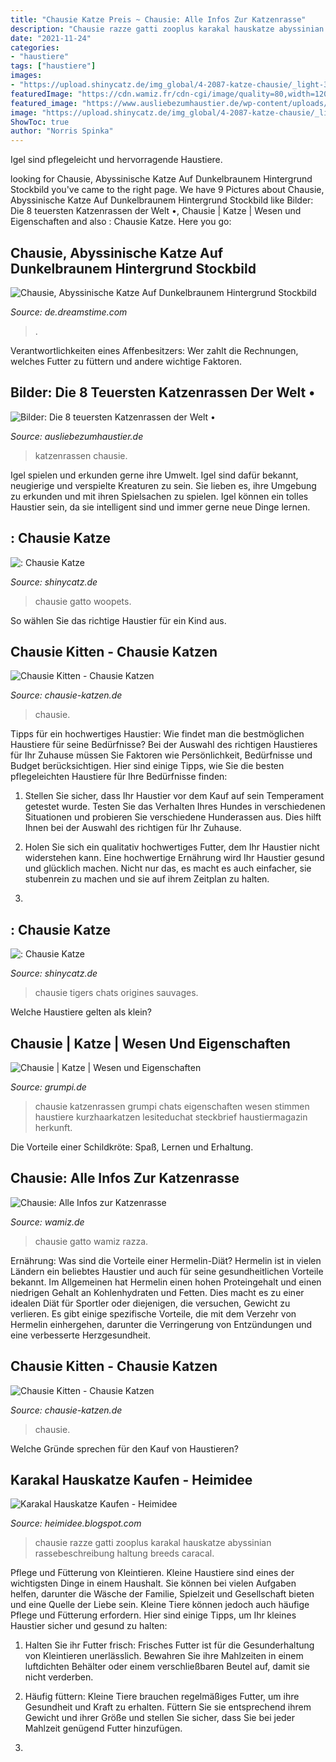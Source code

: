 ```yaml
---
title: "Chausie Katze Preis ~ Chausie: Alle Infos Zur Katzenrasse"
description: "Chausie razze gatti zooplus karakal hauskatze abyssinian rassebeschreibung haltung breeds caracal"
date: "2021-11-24"
categories:
- "haustiere"
tags: ["haustiere"]
images:
- "https://upload.shinycatz.de/img_global/4-2087-katze-chausie/_light-373012--.jpg"
featuredImage: "https://cdn.wamiz.fr/cdn-cgi/image/quality=80,width=1200,height=675,fit=cover/https://cdn.wamiz.fr/animal/breed/cat/adult/5cd02cbaddf6e393330541.jpg"
featured_image: "https://www.ausliebezumhaustier.de/wp-content/uploads/2021/03/chausie-katze.jpg"
image: "https://upload.shinycatz.de/img_global/4-2087-katze-chausie/_light-373012--.jpg"
ShowToc: true
author: "Norris Spinka"
---
```



Igel sind pflegeleicht und hervorragende Haustiere.

	

		
looking for Chausie, Abyssinische Katze Auf Dunkelbraunem Hintergrund Stockbild you've came to the right page. We have 9 Pictures about Chausie, Abyssinische Katze Auf Dunkelbraunem Hintergrund Stockbild like Bilder: Die 8 teuersten Katzenrassen der Welt •, Chausie | Katze | Wesen und Eigenschaften and also : Chausie Katze. Here you go:
		
    
## Chausie, Abyssinische Katze Auf Dunkelbraunem Hintergrund Stockbild

<img loading=lazy src="https://thumbs.dreamstime.com/b/chausie-abyssinische-katze-auf-dunkelbraunem-hintergrund-98464441.jpg" onerror="this.onerror=null;this.src='https://tse3.mm.bing.net/th?id=OIP.m8c4ezi1iTuV---CgoNGwAHaE7&amp;pid=15.1';" alt="Chausie, Abyssinische Katze Auf Dunkelbraunem Hintergrund Stockbild">

_Source: de.dreamstime.com_

>. 

	

Verantwortlichkeiten eines Affenbesitzers: Wer zahlt die Rechnungen, welches Futter zu füttern und andere wichtige Faktoren.

    
## Bilder: Die 8 Teuersten Katzenrassen Der Welt •

<img loading=lazy src="https://www.ausliebezumhaustier.de/wp-content/uploads/2021/03/chausie-katze.jpg" onerror="this.onerror=null;this.src='https://tse3.mm.bing.net/th?id=OIP.YkyKBAAuYvc5f93-IKE9vwHaD3&amp;pid=15.1';" alt="Bilder: Die 8 teuersten Katzenrassen der Welt •">

_Source: ausliebezumhaustier.de_

>katzenrassen chausie. 

	

Igel spielen und erkunden gerne ihre Umwelt.
Igel sind dafür bekannt, neugierige und verspielte Kreaturen zu sein. Sie lieben es, ihre Umgebung zu erkunden und mit ihren Spielsachen zu spielen. Igel können ein tolles Haustier sein, da sie intelligent sind und immer gerne neue Dinge lernen.

    
## : Chausie Katze

<img loading=lazy src="https://upload.shinycatz.de/img_global/4-2087-katze-chausie/_light-373006--.jpg" onerror="this.onerror=null;this.src='https://tse1.mm.bing.net/th?id=OIP.CTVbTWUbhCzujxXDt1xH7wAAAA&amp;pid=15.1';" alt=": Chausie Katze">

_Source: shinycatz.de_

>chausie gatto woopets. 

	

So wählen Sie das richtige Haustier für ein Kind aus.

    
## Chausie Kitten - Chausie Katzen

<img loading=lazy src="https://www.chausie-katzen.de/wp-content/uploads/2021/05/W1A6566print-2048x1365.jpg" onerror="this.onerror=null;this.src='https://tse2.mm.bing.net/th?id=OIP.JrrXev5xytzKNO9wytN3NwHaE7&amp;pid=15.1';" alt="Chausie Kitten - Chausie Katzen">

_Source: chausie-katzen.de_

>chausie. 

	

Tipps für ein hochwertiges Haustier: Wie findet man die bestmöglichen Haustiere für seine Bedürfnisse?
Bei der Auswahl des richtigen Haustieres für Ihr Zuhause müssen Sie Faktoren wie Persönlichkeit, Bedürfnisse und Budget berücksichtigen. Hier sind einige Tipps, wie Sie die besten pflegeleichten Haustiere für Ihre Bedürfnisse finden:
1. Stellen Sie sicher, dass Ihr Haustier vor dem Kauf auf sein Temperament getestet wurde. Testen Sie das Verhalten Ihres Hundes in verschiedenen Situationen und probieren Sie verschiedene Hunderassen aus. Dies hilft Ihnen bei der Auswahl des richtigen für Ihr Zuhause.

2. Holen Sie sich ein qualitativ hochwertiges Futter, dem Ihr Haustier nicht widerstehen kann. Eine hochwertige Ernährung wird Ihr Haustier gesund und glücklich machen. Nicht nur das, es macht es auch einfacher, sie stubenrein zu machen und sie auf ihrem Zeitplan zu halten.

3.

    
## : Chausie Katze

<img loading=lazy src="https://upload.shinycatz.de/img_global/4-2087-katze-chausie/_light-373012--.jpg" onerror="this.onerror=null;this.src='https://tse1.mm.bing.net/th?id=OIP.X3r7gUFbdT5YF4jdI48xuwHaE7&amp;pid=15.1';" alt=": Chausie Katze">

_Source: shinycatz.de_

>chausie tigers chats origines sauvages. 

	

Welche Haustiere gelten als klein?

    
## Chausie | Katze | Wesen Und Eigenschaften

<img loading=lazy src="https://www.grumpi.de/cache/com_zoo/images/chausie_28a66f5a68bc5cd9864c3f8d6e80644b.jpg" onerror="this.onerror=null;this.src='https://tse1.mm.bing.net/th?id=OIP.QvjvdqiqkCqNhhduOorvZwHaKG&amp;pid=15.1';" alt="Chausie | Katze | Wesen und Eigenschaften">

_Source: grumpi.de_

>chausie katzenrassen grumpi chats eigenschaften wesen stimmen haustiere kurzhaarkatzen lesiteduchat steckbrief haustiermagazin herkunft. 

	

Die Vorteile einer Schildkröte: Spaß, Lernen und Erhaltung.

    
## Chausie: Alle Infos Zur Katzenrasse

<img loading=lazy src="https://cdn.wamiz.fr/cdn-cgi/image/quality=80,width=1200,height=675,fit=cover/https://cdn.wamiz.fr/animal/breed/cat/adult/5cd02cbaddf6e393330541.jpg" onerror="this.onerror=null;this.src='https://tse1.mm.bing.net/th?id=OIP.GhvRIZrWtV7xFWvN0d_kuQHaD4&amp;pid=15.1';" alt="Chausie: Alle Infos zur Katzenrasse">

_Source: wamiz.de_

>chausie gatto wamiz razza. 

	

Ernährung: Was sind die Vorteile einer Hermelin-Diät?
Hermelin ist in vielen Ländern ein beliebtes Haustier und auch für seine gesundheitlichen Vorteile bekannt. Im Allgemeinen hat Hermelin einen hohen Proteingehalt und einen niedrigen Gehalt an Kohlenhydraten und Fetten. Dies macht es zu einer idealen Diät für Sportler oder diejenigen, die versuchen, Gewicht zu verlieren. Es gibt einige spezifische Vorteile, die mit dem Verzehr von Hermelin einhergehen, darunter die Verringerung von Entzündungen und eine verbesserte Herzgesundheit.

    
## Chausie Kitten - Chausie Katzen

<img loading=lazy src="https://www.chausie-katzen.de/wp-content/uploads/2021/05/WhatsApp-Image-2020-12-24-at-18.16.24.jpeg" onerror="this.onerror=null;this.src='https://tse3.mm.bing.net/th?id=OIP.kt_ksFhpKxmsfxdNVJwO9AHaJ4&amp;pid=15.1';" alt="Chausie Kitten - Chausie Katzen">

_Source: chausie-katzen.de_

>chausie. 

	

Welche Gründe sprechen für den Kauf von Haustieren?

    
## Karakal Hauskatze Kaufen - Heimidee

<img loading=lazy src="https://www.zooplus.de/magazin/wp-content/uploads/2018/12/chausie-katze.jpeg" onerror="this.onerror=null;this.src='https://tse1.mm.bing.net/th?id=OIP.Zhp2bRgkIhMSkTy7UYsoNwHaE7&amp;pid=15.1';" alt="Karakal Hauskatze Kaufen - Heimidee">

_Source: heimidee.blogspot.com_

>chausie razze gatti zooplus karakal hauskatze abyssinian rassebeschreibung haltung breeds caracal. 

	

Pflege und Fütterung von Kleintieren.
Kleine Haustiere sind eines der wichtigsten Dinge in einem Haushalt. Sie können bei vielen Aufgaben helfen, darunter die Wäsche der Familie, Spielzeit und Gesellschaft bieten und eine Quelle der Liebe sein. Kleine Tiere können jedoch auch häufige Pflege und Fütterung erfordern. Hier sind einige Tipps, um Ihr kleines Haustier sicher und gesund zu halten:
1. Halten Sie ihr Futter frisch: Frisches Futter ist für die Gesunderhaltung von Kleintieren unerlässlich. Bewahren Sie ihre Mahlzeiten in einem luftdichten Behälter oder einem verschließbaren Beutel auf, damit sie nicht verderben.

2. Häufig füttern: Kleine Tiere brauchen regelmäßiges Futter, um ihre Gesundheit und Kraft zu erhalten. Füttern Sie sie entsprechend ihrem Gewicht und ihrer Größe und stellen Sie sicher, dass Sie bei jeder Mahlzeit genügend Futter hinzufügen.

3.

